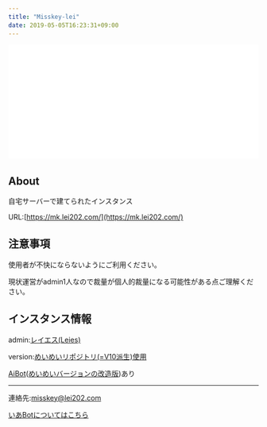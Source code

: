 ```yaml
---
title: "Misskey-lei"
date: 2019-05-05T16:23:31+09:00
---
```


![logo](/logo.png)

## About
自宅サーバーで建てられたインスタンス

URL:[https://mk.lei202.com/](https://mk.lei202.com/)

## 注意事項

使用者が不快にならないようにご利用ください。

現状運営がadmin1人なので裁量が個人的裁量になる可能性がある点ご理解ください。

## インスタンス情報
admin:[レイエス(Leies)](https://mk.lei202.com/@lei202)

version:[めいめいリポジトリ(=V10派生)使用](https://github.com/Leies-202/misskey/)

[AiBot](https://mk.lei202.com/@ia)([めいめいバージョンの改造版](https://github.com/leies-202/ai))あり

---

連絡先:misskey@lei202.com

[いあBotについてはこちら](/ia)